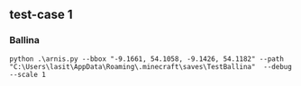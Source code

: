 ## test-case 1
### Ballina
`python .\arnis.py --bbox "-9.1661, 54.1058, -9.1426, 54.1182" --path "C:\Users\lasit\AppData\Roaming\.minecraft\saves\TestBallina"  --debug --scale 1`